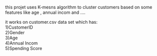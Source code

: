 this projet uses K-mesns algorithm to cluster customers based on some features like age , annual incom and ....     

it works on customer.csv data set which has:    
1)CustomerID   
2)Gender    
3)Age   
4)Annual Incom     
5)Spending Score     
